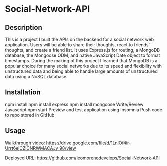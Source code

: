 # Social-Network-API

## Description
This is a project I built the APIs on the backend for a social network web application. Users will be able to share their thoughts, react to friends' thoughts, and create a friend list. It uses Express.js for routing, a MongoDB database, the Mongoose ODM, and native JavaScript Date object to format timestamps. During the making of this project I learned that MongoDB is a popular choice for many social networks due to its speed and flexibility with unstructured data and being able to handle large amounts of unstructured data using a NoSQL database.

## Installation
npm install
npm install express
npm install mongoose
Write/Review Javascript
npm start
Preview and test application using Insomnia
Push code to repo stored in GitHub

## Usage
Walkthrough video: https://drive.google.com/file/d/1LniOf4ir-Urrt6ejCZlCNRWMACAJy_98/view

Deployed URL: https://github.com/leomorenodevelops/Social-Network-API